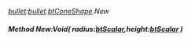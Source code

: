 _[bullet](../../modules/bullet/bullet-module.md):[bullet](../../modules/bullet/bullet-module.md).[btConeShape](../../modules/bullet/bullet-btconeshape.md).New_
##### Method New:Void( radius:[btScalar](../../modules/bullet/bullet-btscalar.md),height:[btScalar](../../modules/bullet/bullet-btscalar.md) )
